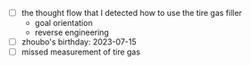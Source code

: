 - [ ] the thought flow that I detected how to use the tire gas filler
  - goal orientation
  - reverse engineering
- [ ] zhoubo's birthday: 2023-07-15
- [ ] missed measurement of tire gas
<!--stackedit_data:
eyJoaXN0b3J5IjpbLTg1NTEzMDUwMF19
-->